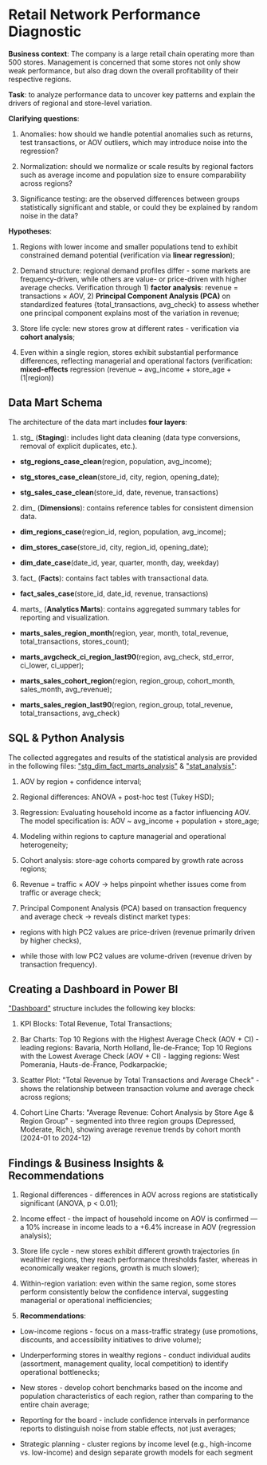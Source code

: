 # Retail Network Performance Diagnostic

**Business context**: The company is a large retail chain operating more than 500 stores. Management is concerned that some stores not only show weak performance, but also drag down the overall profitability of their respective regions.

**Task**: to analyze performance data to uncover key patterns and explain the drivers of regional and store-level variation.

**Clarifying questions**:

1) Anomalies: how should we handle potential anomalies such as returns, test transactions, or AOV outliers, which may introduce noise into the regression?

2) Normalization: should we normalize or scale results by regional factors such as average income and population size to ensure comparability across regions?

3) Significance testing: are the observed differences between groups statistically significant and stable, or could they be explained by random noise in the data?

**Hypotheses**:

1) Regions with lower income and smaller populations tend to exhibit constrained demand potential (verification via **linear regression**);
   
2) Demand structure: regional demand profiles differ - some markets are frequency-driven, while others are value- or price-driven with higher average checks. Verification through 1) **factor analysis**: revenue = transactions × AOV, 2) **Principal Component Analysis (PCA)** on standardized features {total_transactions, avg_check} to assess whether one principal component explains most of the variation in revenue;

3) Store life cycle: new stores grow at different rates - verification via **cohort analysis**;

4) Even within a single region, stores exhibit substantial performance differences, reflecting managerial and operational factors (verification: **mixed-effects** regression (revenue ~ avg_income + store_age + (1|region))  

## Data Mart Schema

The architecture of the data mart includes **four layers**:


1. stg_ (**Staging**): includes light data cleaning (data type conversions, removal of explicit duplicates, etc.).

- **stg_regions_case_clean**(region, population, avg_income);
  
- **stg_stores_case_clean**(store_id, city, region, opening_date);

- **stg_sales_case_clean**(store_id, date, revenue, transactions)


2. dim_ (**Dimensions**): contains reference tables for consistent dimension data.

- **dim_regions_case**(region_id, region, population, avg_income);

- **dim_stores_case**(store_id, city, region_id, opening_date);

- **dim_date_case**(date_id, year, quarter, month, day, weekday)
  

3. fact_ (**Facts**): contains fact tables with transactional data.

- **fact_sales_case**(store_id, date_id, revenue, transactions)


4. marts_ (**Analytics Marts**): contains aggregated summary tables for reporting and visualization.

- **marts_sales_region_month**(region, year, month, total_revenue, total_transactions, stores_count);

- **marts_avgcheck_ci_region_last90**(region, avg_check, std_error, ci_lower, ci_upper);

- **marts_sales_cohort_region**(region, region_group, cohort_month, sales_month, avg_revenue);

- **marts_sales_region_last90**(region, region_group, total_revenue, total_transactions, avg_check)
  

## SQL & Python Analysis

The collected aggregates and results of the statistical analysis are provided in the following files: ["stg_dim_fact_marts_analysis"](sql/stg_dim_fact_marts_analysis.sql) & ["stat_analysis"](python/analysis.ipynb):

1) AOV by region + confidence interval;

2) Regional differences: ANOVA + post-hoc test (Tukey HSD);

3) Regression: Evaluating household income as a factor influencing AOV. The model specification is: AOV ~ avg_income + population + store_age;

4) Modeling within regions to capture managerial and operational heterogeneity;

5) Cohort analysis: store-age cohorts compared by growth rate across regions;

6) Revenue = traffic × AOV → helps pinpoint whether issues come from traffic or average check;
   
7) Principal Component Analysis (PCA) based on transaction frequency and average check → reveals distinct market types:

- regions with high PC2 values are price-driven (revenue primarily driven by higher checks),

- while those with low PC2 values are volume-driven (revenue driven by transaction frequency).

## Creating a Dashboard in Power BI

["Dashboard"](power_bi/dashboard.pdf) structure includes the following key blocks:

1) KPI Blocks: Total Revenue, Total Transactions;

2) Bar Charts: Top 10 Regions with the Highest Average Check (AOV + CI) - leading regions: Bavaria, North Holland, Île-de-France; Top 10 Regions with the Lowest Average Check (AOV + CI) - lagging regions: West Pomerania, Hauts-de-France, Podkarpackie;

3) Scatter Plot: "Total Revenue by Total Transactions and Average Check" - shows the relationship between transaction volume and average check across regions;

4) Cohort Line Charts: "Average Revenue: Cohort Analysis by Store Age & Region Group" - segmented into three region groups (Depressed, Moderate, Rich), showing average revenue trends by cohort month (2024-01 to 2024-12)

## Findings & Business Insights & Recommendations

1) Regional differences - differences in AOV across regions are statistically significant (ANOVA, p < 0.01);

2) Income effect - the impact of household income on AOV is confirmed — a 10% increase in income leads to a +6.4% increase in AOV (regression analysis);

3) Store life cycle - new stores exhibit different growth trajectories (in wealthier regions, they reach performance thresholds faster, whereas in economically weaker regions, growth is much slower);

4) Within-region variation: even within the same region, some stores perform consistently below the confidence interval, suggesting managerial or operational inefficiencies;

5) **Recommendations**:

- Low-income regions - focus on a mass-traffic strategy (use promotions, discounts, and accessibility initiatives to drive volume);

- Underperforming stores in wealthy regions - conduct individual audits (assortment, management quality, local competition) to identify operational bottlenecks;

- New stores - develop cohort benchmarks based on the income and population characteristics of each region, rather than comparing to the entire chain average;

- Reporting for the board - include confidence intervals in performance reports to distinguish noise from stable effects, not just averages;

- Strategic planning - cluster regions by income level (e.g., high-income vs. low-income) and design separate growth models for each segment
